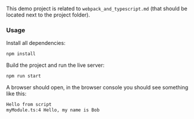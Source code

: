 This demo project is related to `webpack_and_typescript.md` (that should be located next to the project folder).

### Usage

Install all dependencies:

```bash
npm install
```

Build the project and run the live server:

```bash
npm run start
```

A browser should open, in the browser console you should see something like this:

```bash
Hello from script
myModule.ts:4 Hello, my name is Bob
```

